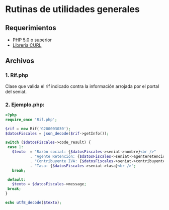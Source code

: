 # Rutinas de utilidades generales

## Requerimientos

- PHP 5.0 o superior
- [Librería CURL](http://php.net/manual/es/intro.curl.php)

## Archivos

### 1. Rif.php

Clase que valida el rif indicado contra la información arrojada por el portal del seniat.

### 2. Ejemplo.php:

 ``` php
<?php
require_once 'Rif.php';

$rif = new Rif('G200003030');
$datosFiscales = json_decode($rif->getInfo());

switch ($datosFiscales->code_result) {
  case 1:
    $texto  = "Razón social: {$datosFiscales->seniat->nombre}<br />"
            . "Agente Retención: {$datosFiscales->seniat->agenteretencioniva}<br />"
            . "Contribuyente IVA: {$datosFiscales->seniat->contribuyenteiva}<br />"
            . "Tasa: {$datosFiscales->seniat->tasa}<br />";
    break;

  default:
    $texto = $datosFiscales->message;
  break;
}

echo utf8_decode($texto);
 ```
